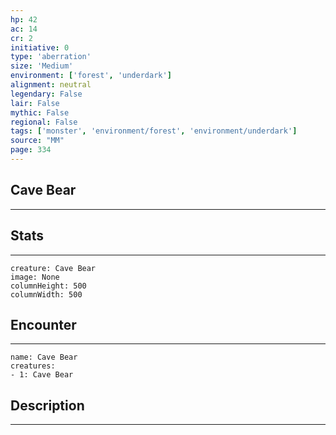 ```yaml
---
hp: 42
ac: 14
cr: 2
initiative: 0
type: 'aberration'    
size: 'Medium'
environment: ['forest', 'underdark']
alignment: neutral
legendary: False
lair: False
mythic: False
regional: False
tags: ['monster', 'environment/forest', 'environment/underdark']
source: "MM"
page: 334
---
```


## Cave Bear
---



## Stats
---

```statblock
creature: Cave Bear
image: None
columnHeight: 500
columnWidth: 500
```

## Encounter
---

```encounter-table
name: Cave Bear
creatures:
- 1: Cave Bear
```

## Description
---




